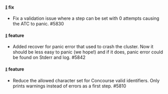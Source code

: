 #### <sub><sup><a name="5830" href="#5830">:link:</a></sup></sub> fix

* Fix a validation issue where a step can be set with 0 attempts causing the ATC to panic. #5830

#### <sub><sup><a name="5842" href="#5842">:link:</a></sup></sub> feature

* Added recover for panic error that used to crash the cluster. Now it should be less easy to panic (we hope!) and if it does, panic error could be found on Stderr and log. #5842

#### <sub><sup><a name="5810" href="#5810">:link:</a></sup></sub> feature

* Reduce the allowed character set for Concourse valid identifiers. Only prints warnings instead of errors as a first step. #5810

